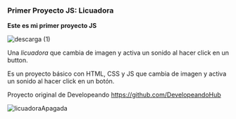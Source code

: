 ### Primer Proyecto JS: Licuadora 

 **Este es mi primer proyecto JS** 

![descarga (1)](https://user-images.githubusercontent.com/98133353/190507839-53b0f9da-96ce-4467-9738-8e3aac850585.png)



Una *licuadora* que cambia de imagen y activa un sonido al hacer click en un button.

Es un proyecto básico  con HTML, CSS y JS que cambia de imagen y activa un sonido al hacer click en un botón.

Proyecto original de Developeando https://github.com/DevelopeandoHub 

![licuadoraApagada](https://user-images.githubusercontent.com/98133353/190507255-c2da04ea-9c7f-4b46-a208-1877997fa7d0.png)

